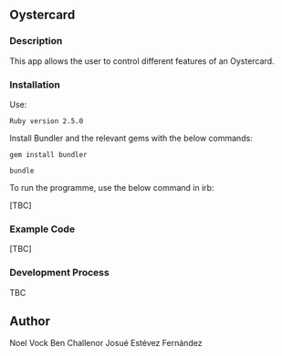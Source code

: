 ## Oystercard ##

### Description

This app allows the user to control different features of an Oystercard.

### Installation

Use:

`Ruby version 2.5.0`

Install Bundler and the relevant gems with the below commands:

`gem install bundler`

`bundle`

To run the programme, use the below command in irb:

[TBC]

### Example Code

[TBC]

### Development Process

TBC

## Author

Noel Vock
Ben Challenor
Josué Estévez Fernández